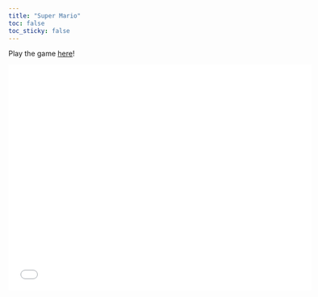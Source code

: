 ```yaml
---
title: "Super Mario"
toc: false
toc_sticky: false
---
```


Play the game [here](/assets/game/Lab04.html)!

<iframe src="/assets/game/Lab04.html" width="600" height="448" frameBorder="0">

</iframe>

